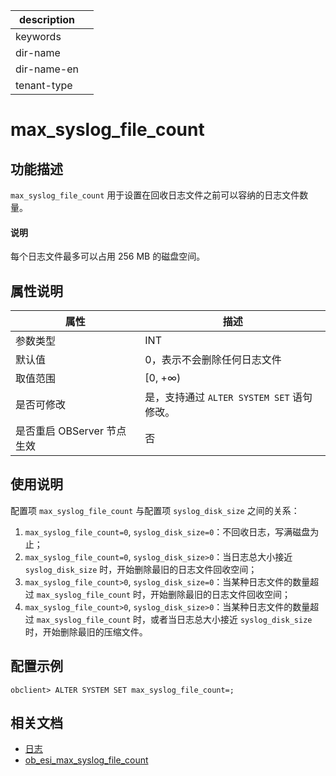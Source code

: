 |description||
|---|---|
|keywords||
|dir-name||
|dir-name-en||
|tenant-type||

# max_syslog_file_count

## 功能描述

`max_syslog_file_count` 用于设置在回收日志文件之前可以容纳的日志文件数量。

<main id="notice" type='explain'>
<h4>说明</h4>
<p>每个日志文件最多可以占用 256 MB 的磁盘空间。</p>
</main>

## 属性说明

|      **属性**      |  **描述**  |
|------------------  |----------|
| 参数类型            | INT       |
| 默认值              | 0，表示不会删除任何日志文件        |
| 取值范围            | [0, +∞) |
| 是否可修改          | 是，支持通过 `ALTER SYSTEM SET` 语句修改。|
| 是否重启 OBServer 节点生效 | 否        |

## 使用说明

配置项 `max_syslog_file_count` 与配置项 `syslog_disk_size` 之间的关系：

1. `max_syslog_file_count=0`, `syslog_disk_size=0`：不回收日志，写满磁盘为止；
2. `max_syslog_file_count=0`, `syslog_disk_size>0`：当日志总大小接近 `syslog_disk_size` 时，开始删除最旧的日志文件回收空间；
3. `max_syslog_file_count>0`, `syslog_disk_size=0`：当某种日志文件的数量超过 `max_syslog_file_count` 时，开始删除最旧的日志文件回收空间；
4. `max_syslog_file_count>0`, `syslog_disk_size>0`：当某种日志文件的数量超过 `max_syslog_file_count` 时，或者当日志总大小接近 `syslog_disk_size` 时，开始删除最旧的压缩文件。

## 配置示例

```shell
obclient> ALTER SYSTEM SET max_syslog_file_count=;
```

## 相关文档

* [日志](../../../../700.reference/100.oceanbase-database-concepts/1200.observer-node-architecture/400.log.md)
* [ob_esi_max_syslog_file_count](24900.ob_esi_max_syslog_file_count.md)